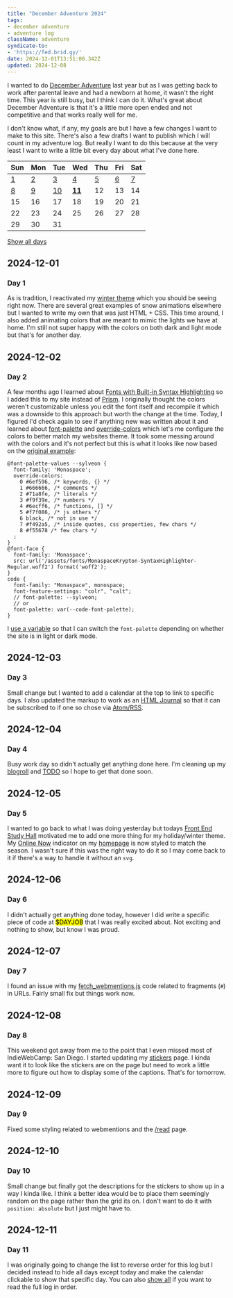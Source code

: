 ```yaml
---
title: "December Adventure 2024"
tags:
- december adventure
- adventure log
className: adventure
syndicate-to:
- 'https://fed.brid.gy/'
date: 2024-12-01T13:51:00.342Z
updated: 2024-12-08
---
```


I wanted to do [December Adventure](https://eli.li/december-adventure) last year but as I was getting back to work after parental leave and had a newborn at home, it wasn't the right time. This year is still busy, but I think I can do it. What's great about December Adventure is that it's a little more open ended and not competitive and that works really well for me.

I don't know what, if any, my goals are but I have a few changes I want to make to this site. There's also a few drafts I want to publish which I will count in my adventure log. But really I want to do this because at the very least I want to write a little bit every day about what I've done here.

| Sun | Mon | Tue | Wed | Thu | Fri | Sat |
| --- | --- | --- | --- | --- | --- | --- |
| [1](#day-1) | [2](#day-2) | [3](#day-3) | [4](#day-4) | [5](#day-5) | [6](#day-6) | [7](#day-7) |
| [8](#day-8) | [9](#day-9) | [10](#day-10) | [**11**](#day-11) | 12 | 13 | 14 |
| 15 | 16 | 17 | 18 | 19 | 20 | 21 |
| 22 | 23 | 24 | 25 | 26 | 27 | 28 |
| 29 | 30 | 31 | | | | |

<div class="text-center">
	<a href="#log">Show all days</a>
</div>

<section id="log">
	<article id="day-1">
		<h2>2024-12-01</h2>
		<h3>Day 1</h3>
		<p>As is tradition, I reactivated my <a href="https://github.com/benjifs/benji/blob/main/src/scss/_winter.scss">winter theme</a> which you should be seeing right now. There are several great examples of snow animations elsewhere but I wanted to write my own that was just HTML + CSS. This time around, I also added animating colors that are meant to mimic the lights we have at home. I'm still not super happy with the colors on both dark and light mode but that's for another day.</p>
	</article>
	<article id="day-2">
		<h2>2024-12-02</h2>
		<h3>Day 2</h3>
		<p>A few months ago I learned about <a href="https://blog.glyphdrawing.club/font-with-built-in-syntax-highlighting/">Fonts with Built-in Syntax Highlighting</a> so I added this to my site instead of <a href="https://github.com/PrismJS/prism">Prism</a>. I originally thought the colors weren't customizable unless you edit the font itself and recompile it which was a downside to this approach but worth the change at the time. Today, I figured I'd check again to see if anything new was written about it and learned about <a href="https://developer.mozilla.org/en-US/docs/Web/CSS/font-palette">font-palette</a> and <a href="https://developer.mozilla.org/en-US/docs/Web/CSS/@font-palette-values/override-colors">override-colors</a> which let's me configure the colors to better match my websites theme. It took some messing around with the colors and it's not perfect but this is what it looks like now based on the <a href="https://blog.glyphdrawing.club/font-with-built-in-syntax-highlighting#changing-the-color-theme">original example</a>:</p>
		<pre><code>@font-palette-values --sylveon {
  font-family: 'Monaspace';
  override-colors:
    0 #6ef596, /* keywords, {} */
    1 #666666, /* comments */
    2 #71a8fe, /* literals */
    3 #f9f39e, /* numbers */
    4 #6ecff6, /* functions, [] */
    5 #f7f086, /* js others */
    6 black, /* not in use */
    7 #f492a5, /* inside quotes, css properties, few chars */
    8 #f55678 /* few chars */
  ;
}
@font-face {
  font-family: 'Monaspace';
  src: url('/assets/fonts/MonaspaceKrypton-SyntaxHighlighter-Regular.woff2') format('woff2');
}
code {
  font-family: "Monaspace", monospace;
  font-feature-settings: "colr", "calt";
  // font-palette: --sylveon;
  // or
  font-palette: var(--code-font-palette);
}</code></pre>
		<p>I <a href="https://github.com/benjifs/benji/blob/main/src/scss/_sylveon.scss">use a variable</a> so that I can switch the <code>font-palette</code> depending on whether the site is in light or dark mode.</p>
	</article>
	<article id="day-3">
		<h2>2024-12-03</h2>
		<h3>Day 3</h3>
		<p>Small change but I wanted to add a calendar at the top to link to specific days. I also updated the markup to work as an <a href="https://journal.miso.town/">HTML Journal</a> so that it can be subscribed to if one so chose via <a href="https://journal.miso.town/atom?url=https://www.benji.dog/articles/december-adventure-2024/">Atom/RSS</a>.</p>
	</article>
	<article id="day-4">
		<h2>2024-12-04</h2>
		<h3>Day 4</h3>
		<p>Busy work day so didn't actually get anything done here. I'm cleaning up my <a href="/linkroll">blogroll</a> and <a href="/TODO">TODO</a> so I hope to get that done soon.</p>
	</article>
	<article id="day-5">
		<h2>2024-12-05</h2>
		<h3>Day 5</h3>
		<p>I wanted to go back to what I was doing yesterday but todays <a href="https://indieweb.org/Front_End_Study_Hall">Front End Study Hall</a> motivated me to add one more thing for my holiday/winter theme. My <a href="/articles/online-now/">Online Now</a> indicator on my <a href="/">homepage</a> is now styled to match the season. I wasn't sure if this was the right way to do it so I may come back to it if there's a way to handle it without an <code>svg</code>.</p>
	</article>
	<article id="day-6">
		<h2>2024-12-06</h2>
		<h3>Day 6</h3>
		<p>I didn't actually get anything done today, however I did write a specific piece of code at <mark>$DAYJOB</mark> that I was really excited about. Not exciting and nothing to show, but know I was proud.</p>
	</article>
	<article id="day-7">
		<h2>2024-12-07</h2>
		<h3>Day 7</h3>
		<p>I found an issue with my <a href="https://github.com/benjifs/benji/blob/main/plugins/fetch_webmentions.js">fetch_webmentions.js</a> code related to fragments (<code>#</code>) in URLs. Fairly small fix but things work now.</p>
	</article>
	<article id="day-8">
		<h2>2024-12-08</h2>
		<h3>Day 8</h3>
		<p>This weekend got away from me to the point that I even missed most of IndieWebCamp: San Diego. I started updating my <a href="/stickers">stickers</a> page. I kinda want it to look like the stickers are on the page but need to work a little more to figure out how to display some of the captions. That's for tomorrow.</p>
	</article>
	<article id="day-9">
		<h2>2024-12-09</h2>
		<h3>Day 9</h3>
		<p>Fixed some styling related to webmentions and the <a href="/read">/read</a> page.</p>
	</article>
	<article id="day-10">
		<h2>2024-12-10</h2>
		<h3>Day 10</h3>
		<p>Small change but finally got the descriptions for the stickers to show up in a way I kinda like. I think a better idea would be to place them seemingly random on the page rather than the grid its on. I don't want to do it with <code>position: absolute</code> but I just might have to.</p>
	</article>
	<article id="day-11" class="today">
		<h2>2024-12-11</h2>
		<h3>Day 11</h3>
		<p>I was originally going to change the list to reverse order for this log but I decided instead to hide all days except today and make the calendar clickable to show that specific day. You can also <a href="#log">show all</a> if you want to read the full log in order.</p>
	</article>
</section>
